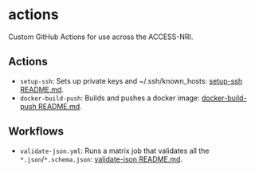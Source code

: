 # actions

Custom GitHub Actions for use across the ACCESS-NRI.

## Actions

* `setup-ssh`: Sets up private keys and ~/.ssh/known_hosts: [setup-ssh README.md](.github/actions/setup-ssh/README.md). 
* `docker-build-push`: Builds and pushes a docker image: [docker-build-push README.md](.github/actions/docker-build-push/README.md).

## Workflows

* `validate-json.yml`: Runs a matrix job that validates all the `*.json`/`*.schema.json`: [validate-json README.md](.github/workflows/README.md).

